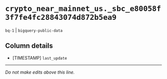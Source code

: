 # `crypto_near_mainnet_us._sbc_e80058f3f7fe4fc28843074d872b5ea9`
`bq-1` | `bigquery-public-data`

## Column details
* [TIMESTAMP] `last_update`

-------------------------------------------------------------------------------
*Do not make edits above this line.*

